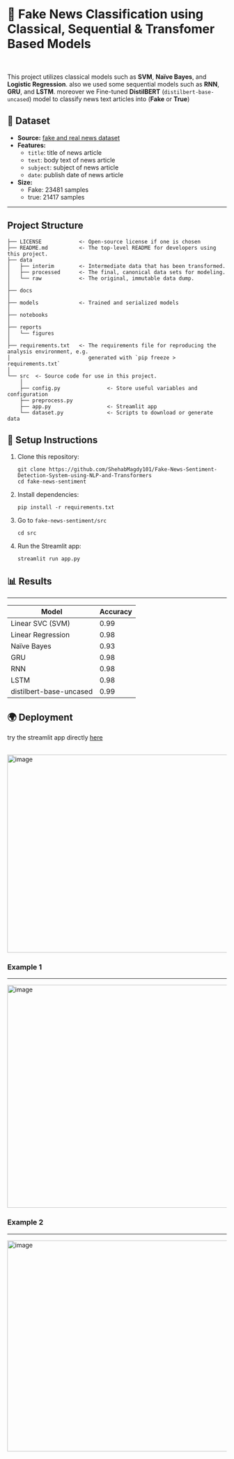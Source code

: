 # 📰 Fake News Classification using Classical, Sequential & Transfomer Based Models

<br>

This project utilizes classical models such as **SVM**, **Naïve Bayes**, and **Logistic Regression**. also we used some sequential models such as **RNN**, **GRU**, and **LSTM**. moreover we Fine-tuned **DistilBERT** (`distilbert-base-uncased`) model to classify news text articles into (**Fake** or **True**) 

## 📂 Dataset
- **Source:** [fake and real news dataset](https://www.kaggle.com/datasets/clmentbisaillon/fake-and-real-news-dataset)  
- **Features:**
  - `title`: title of news article
  - `text`: body text of news article
  - `subject`: subject of news article
  - `date`: publish date of news article
- **Size:** 
  - Fake: 23481 samples  
  - true: 21417 samples 
---

## Project Structure

```
├── LICENSE            <- Open-source license if one is chosen
├── README.md          <- The top-level README for developers using this project.
├── data
│   ├── interim        <- Intermediate data that has been transformed.
│   ├── processed      <- The final, canonical data sets for modeling.
│   └── raw            <- The original, immutable data dump.
│
├── docs               
│
├── models             <- Trained and serialized models
│
├── notebooks          
│
├── reports            
│   └── figures 
│
├── requirements.txt   <- The requirements file for reproducing the analysis environment, e.g.
│                         generated with `pip freeze > requirements.txt`
│
└── src  <- Source code for use in this project.
    │
    ├── config.py               <- Store useful variables and configuration
    ├── preprocess.py           
    ├── app.py                  <- Streamlit app
    └── dataset.py              <- Scripts to download or generate data
```

## 🚀 Setup Instructions
1. Clone this repository:
   ```
   git clone https://github.com/ShehabMagdy101/Fake-News-Sentiment-Detection-System-using-NLP-and-Transformers
   cd fake-news-sentiment
   ```
2. Install dependencies:
   ```
   pip install -r requirements.txt
   ```
3. Go to `fake-news-sentiment/src`
   ```
   cd src
   ```
4. Run the Streamlit app:
   ```
   streamlit run app.py
   ```
##  📊 Results
---

| Model                     |  Accuracy | 
| ------------------------ | -------- |
| Linear SVC (SVM)     | 0.99      |
| Linear Regression |  0.98      |
| Naïve Bayes |  0.93      |
| GRU |  0.98      |
| RNN  |   0.98      |
| LSTM |   0.98      |
| distilbert-base-uncased |   0.99      |



## 🌍 Deployment

try the streamlit app directly [here](https://shehabmagdy101-fake-news-sentiment-detection-syst-srcapp-zhoi0t.streamlit.app)

<br>

<img width="1082" height="454" alt="image" src="https://github.com/user-attachments/assets/0d3cf7cd-5868-4fec-a825-d8852d779bfd" />

### Example 1
---
<img width="1067" height="511" alt="image" src="https://github.com/user-attachments/assets/2b5058c3-bd6f-4e68-b177-52e48993d3d9" />

### Example 2
---
<img width="1140" height="484" alt="image" src="https://github.com/user-attachments/assets/b6efb9b9-de32-4e95-8771-c997d3b21592" />





